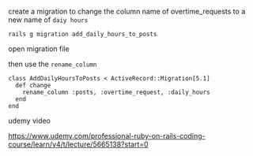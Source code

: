 create a migration to change the column name of overtime_requests to a new name of ```daiy hours```

```rails g migration add_daily_hours_to_posts```

open migration file

then use the ```rename_column```

```
class AddDailyHoursToPosts < ActiveRecord::Migration[5.1]
  def change
    rename_column :posts, :overtime_request, :daily_hours
  end
end
```

udemy video

https://www.udemy.com/professional-ruby-on-rails-coding-course/learn/v4/t/lecture/5665138?start=0
